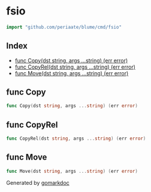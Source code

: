 <!-- Code generated by gomarkdoc. DO NOT EDIT -->

# fsio

```go
import "github.com/periaate/blume/cmd/fsio"
```

## Index

- [func Copy\(dst string, args ...string\) \(err error\)](<#Copy>)
- [func CopyRel\(dst string, args ...string\) \(err error\)](<#CopyRel>)
- [func Move\(dst string, args ...string\) \(err error\)](<#Move>)


<a name="Copy"></a>
## func Copy

```go
func Copy(dst string, args ...string) (err error)
```



<a name="CopyRel"></a>
## func CopyRel

```go
func CopyRel(dst string, args ...string) (err error)
```



<a name="Move"></a>
## func Move

```go
func Move(dst string, args ...string) (err error)
```



Generated by [gomarkdoc](<https://github.com/princjef/gomarkdoc>)
